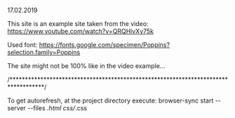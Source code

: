 17.02.2019  


This site is an example site taken from the video: https://www.youtube.com/watch?v=QRQHivXy75k

Used font: https://fonts.google.com/specimen/Poppins?selection.family=Poppins

The site might not be 100% like in the video example...

/***********************************************************************************/

To get autorefresh, at the project directory execute:
	browser-sync start --server --files *.html css/*.css